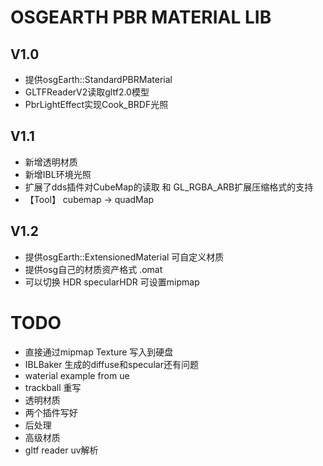 # OSGEARTH PBR MATERIAL LIB

## V1.0
- 提供osgEarth::StandardPBRMaterial
- GLTFReaderV2读取gltf2.0模型
- PbrLightEffect实现Cook_BRDF光照

 ## V1.1
- 新增透明材质
- 新增IBL环境光照
- 扩展了dds插件对CubeMap的读取 和 GL_RGBA_ARB扩展压缩格式的支持
- 【Tool】 cubemap -> quadMap

 ## V1.2
- 提供osgEarth::ExtensionedMaterial 可自定义材质
- 提供osg自己的材质资产格式 .omat
- 可以切换 HDR specularHDR 可设置mipmap


# TODO
- 直接通过mipmap Texture 写入到硬盘
- IBLBaker 生成的diffuse和specular还有问题
- waterial example from ue
- trackball 重写
- 透明材质
- 两个插件写好
- 后处理
- 高级材质
- gltf reader uv解析